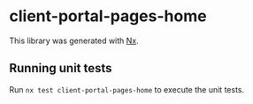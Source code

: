 # client-portal-pages-home

This library was generated with [Nx](https://nx.dev).

## Running unit tests

Run `nx test client-portal-pages-home` to execute the unit tests.
